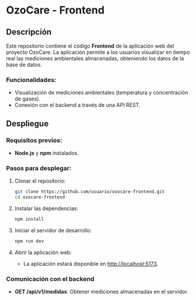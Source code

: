 # OzoCare - Frontend

## Descripción

Este repositorio contiene el código **Frontend** de la aplicación web del proyecto OzoCare. La aplicación permite a los usuarios visualizar en tiempo real las mediciones ambientales almacenadas, obteniendo los datos de la base de datos.

### Funcionalidades:
- Visualización de mediciones ambientales (temperatura y concentración de gases).
- Conexión con el backend a través de una API REST.

## Despliegue

### Requisitos previos:
- **Node.js** y **npm** instalados.

### Pasos para desplegar:

1. Clonar el repositorio:
    ```bash
    git clone https://github.com/usuario/ozocare-frontend.git
    cd ozocare-frontend
    ```

2. Instalar las dependencias:
    ```bash
    npm install
    ```

3. Iniciar el servidor de desarrollo:
    ```bash
    npm run dev
    ```

4. Abrir la aplicación web:
    - La aplicación estará disponible en [http://localhost:5173](http://localhost:5173).

### Comunicación con el backend
- **GET /api/v1/medidas**: Obtener mediciones almacenadas en el servidor.

